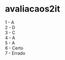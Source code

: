 # avaliacaos2it

1 - A <br />
2 - D <br />
3 - C <br />
4 - A <br />
5 - A <br />
6 - Certo <br />
7 - Errado <br />
